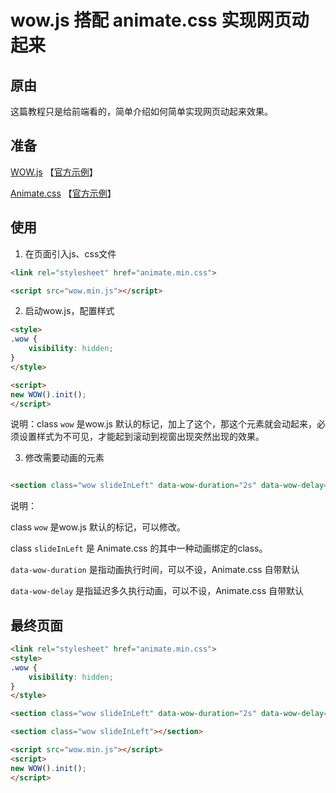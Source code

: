 # wow.js 搭配 animate.css 实现网页动起来

## 原由

这篇教程只是给前端看的，简单介绍如何简单实现网页动起来效果。

## 准备

[WOW.js](https://github.com/matthieua/WOW) 【[官方示例](https://www.delac.io/wow/)】

[Animate.css](https://github.com/daneden/animate.css) 【[官方示例](https://animate.style/)】

## 使用

1. 在页面引入js、css文件

```html
<link rel="stylesheet" href="animate.min.css">

<script src="wow.min.js"></script>
```

2. 启动wow.js，配置样式

```html
<style>
.wow { 
    visibility: hidden; 
}
</style>

<script>
new WOW().init();
</script>
```

说明：class `wow` 是wow.js 默认的标记，加上了这个，那这个元素就会动起来，必须设置样式为不可见，才能起到滚动到视窗出现突然出现的效果。

3. 修改需要动画的元素

```html

<section class="wow slideInLeft" data-wow-duration="2s" data-wow-delay="5s"></section>

```
说明：

class `wow` 是wow.js 默认的标记，可以修改。

class `slideInLeft` 是 Animate.css 的其中一种动画绑定的class。

`data-wow-duration` 是指动画执行时间，可以不设，Animate.css 自带默认

`data-wow-delay` 是指延迟多久执行动画，可以不设，Animate.css 自带默认

## 最终页面

```html
<link rel="stylesheet" href="animate.min.css">
<style>
.wow { 
    visibility: hidden; 
}
</style>

<section class="wow slideInLeft" data-wow-duration="2s" data-wow-delay="5s"></section>

<section class="wow slideInLeft"></section>

<script src="wow.min.js"></script>
<script>
new WOW().init();
</script>
```
